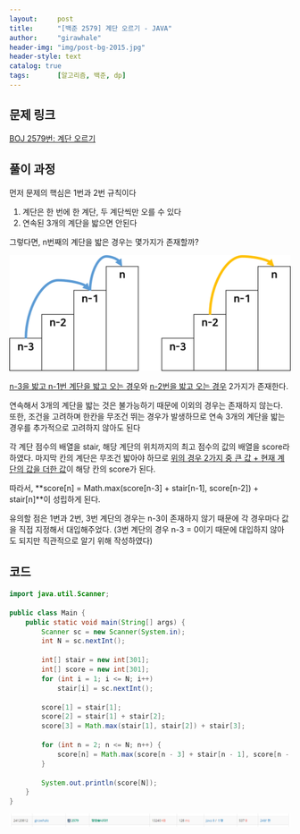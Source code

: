 ```yaml
---
layout:     post
title:      "[백준 2579] 계단 오르기 - JAVA"
author:     "girawhale"
header-img: "img/post-bg-2015.jpg"
header-style: text 
catalog: true
tags:		[알고리즘, 백준, dp]
---
```


## 문제 링크

[BOJ 2579번: 계단 오르기](https://www.acmicpc.net/problem/2579)



## 풀이 과정

먼저 문제의 핵심은 1번과 2번 규칙이다

1. 계단은 한 번에 한 계단, 두 계단씩만 오를 수 있다
2. 연속된 3개의 계단을 밟으면 안된다



그렇다면, n번째의 계단을 밟은 경우는 몇가지가 존재할까?

![img1](/img/in-post/algo/boj2579/boj2579-1.png)

<u>n-3을 밟고 n-1번 계단을 밟고 오는 경우</u>와 <u>n-2번을 밟고 오는 경우</u> 2가지가 존재한다.

연속해서 3개의 계단을 밟는 것은 불가능하기 때문에 이외의 경우는 존재하지 않는다. 또한, 조건을 고려하며 한칸을 무조건 뛰는 경우가 발생하므로 연속 3개의 계단을 밟는 경우를 추가적으로 고려하지 않아도 된다



각 계단 점수의 배열을 stair, 해당 계단의 위치까지의 최고 점수의 값의 배열을 score라 하였다. 마지막 칸의 계단은 무조건 밟아야 하므로 <u>위의 경우 2가지 중 큰 값 + 현재 계단의 값을 더한 값</u>이 해당 칸의 score가 된다.

따라서, **score[n] = Math.max(score[n-3] + stair[n-1], score[n-2]) + stair[n]**이 성립하게 된다.



유의할 점은 1번과 2번, 3번 계단의 경우는 n-3이 존재하지 않기 때문에 각 경우마다 값을 직접 지정해서 대입해주었다. (3번 계단의 경우 n-3 = 0이기 때문에 대입하지 않아도 되지만 직관적으로 알기 위해 작성하였다)



## 코드

``` java
import java.util.Scanner;

public class Main {
	public static void main(String[] args) {
		Scanner sc = new Scanner(System.in);
		int N = sc.nextInt();

		int[] stair = new int[301];
		int[] score = new int[301];
		for (int i = 1; i <= N; i++)
			stair[i] = sc.nextInt();

		score[1] = stair[1];
		score[2] = stair[1] + stair[2];
		score[3] = Math.max(stair[1], stair[2]) + stair[3];

		for (int n = 2; n <= N; n++) {
			score[n] = Math.max(score[n - 3] + stair[n - 1], score[n - 2]) + stair[n];
		}

		System.out.println(score[N]);
	}
}

```

![img1](/img/in-post/algo/boj2579/boj2579-result.png)



